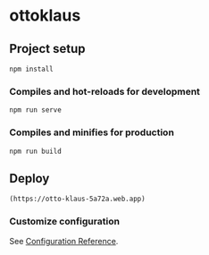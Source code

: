 # ottoklaus

## Project setup
```
npm install
```

### Compiles and hot-reloads for development
```
npm run serve
```

### Compiles and minifies for production
```
npm run build
```
## Deploy
```
(https://otto-klaus-5a72a.web.app)
```

### Customize configuration
See [Configuration Reference](https://cli.vuejs.org/config/).
